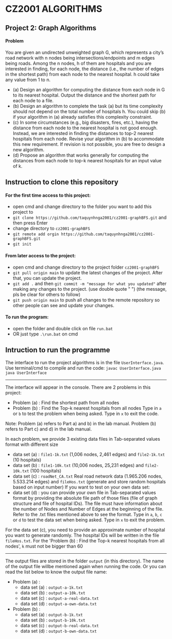 # CZ2001 ALGORITHMS
## Project 2: Graph Algorithms
  
#### Problem
You are given an undirected unweighted graph G, which represents a city’s road network with n nodes being intersections/endpoints and m edges being roads. Among the n nodes, h of them are hospitals and you are interested in finding, for each node, the distance (i.e., the number of edges in the shortest path) from each node to the nearest hospital. h could take any value from 1 to n. 
- (a) Design an algorithm for computing the distance from each node in G to its nearest hospital. Output the distance and the shortest path for each node to a file. <br/>
- (b) Design an algorithm to complete the task (a) but its time complexity should not depend on the total number of hospitals h. You could skip (b) if your algorithm in (a) already satisfies this complexity constraint. 
- (c) In some circumstances (e.g., big disasters, fires, etc.), having the distance from each node to the nearest hospital is not good enough. Instead, we are interested in finding the distances to top-2 nearest hospitals from each node. Revise your algorithm in (b) to accommodate this new requirement. If revision is not possible, you are free to design a new algorithm. 
- (d) Propose an algorithm that works generally for computing the distances from each node to top-k nearest hospitals for an input value of k.

## Instruction to clone this repository
#### For the first time access to this project:
- open cmd and change directory to the folder you want to add this project to
- `git clone https://github.com/taquynhnga2001/cz2001-graphBFS.git` and then press Enter
- change directory to `cz2001-graphBFS`
- `git remote add orgin https://github.com/taquynhnga2001/cz2001-graphBFS.git`
- `git init`
#### From later access to the project:
- open cmd and change directory to the project folder `cz2001-graphBFS`
- `git pull origin main` to update the latest changes of the project. After that, you can update the project.
- `git add .` and then `git commit -m "message for what you updated"` after making any changes to the project. (use double quote " ") (the message, pls be clear for others to follow)
- `git push origin main` to push all changes to the remote repository so other people can see and update your changes.
#### To run the program:
- open the folder and double click on file `run.bat`
- OR just type `.\run.bat` on cmd

## Intruction to run the programme
The interface to run the project algorithms is in the file `UserInterface.java`. Use terminal/cmd to compile and run the code:
`javac UserInterface.java`
`java UserInterface`

-------------------------------------------------------------------------------
The interface will appear in the console. There are 2 problems in this project:
- Problem (a) : Find the shortest path from all nodes
- Problem (b) : Find the Top-k nearest hospitals from all nodes
Type in `a` or `b` to test the problem when being asked. Type in `x` to exit the code.

Note: Problem (a) refers to Part a) and b) in the lab manual.
      Problem (b) refers to Part c) and d) in the lab manual.

In each problem, we provide 3 existing data files in Tab-separated values format with different size
- data set (a) : `file1-1k.txt` (1,006 nodes, 2,461 edges) and `file2-1k.txt` (10 hospitals)
- data set (b) : `file1-10k.txt` (10,006 nodes, 25,231 edges) and `file2-10k.txt` (100 hospitals)
- data set (c) : `roadNet_CA.txt` Real road network data (1.965.206 nodes, 5.533.214 edges) and `fileHos.txt` (generate and store random hospitals based on input number)
If you want to test on your own data set:
- data set (d) : you can provide your own file in Tab-separated values format by providing the absolute file path of those files (file of graph structure and file of hospital IDs). The file must have information about the number of Nodes and Number of Edges at the beginning of the file. Refer to the .txt files mentioned above to see the format.
Type in `a`, `b`, `c` or `d` to test the data set when being asked. Type in `x` to exit the problem.

For the data set (c), you need to provide an approximate number of hospital you want to generate randomly. The hospital IDs will be written in the file `fileHos.txt`.
For the 'Problem (b) : Find the Top-k nearest hospitals from all nodes', `k` must not be bigger than 60

-------------------------------------------------------------------------------
The output files are stored in the folder `output` (in this directory). The name of the output file willbe mentioned again when running the code. Or you can read the list below to know the output file name:
- Problem (a) : 
  + data set (a) : `output-a-1k.txt`
  + data set (b) : `output-a-10k.txt`
  + data set (c) : `output-a-real-data.txt`
  + data set (d) : `output-a-own-data.txt`
- Problem (b) : 
  + data set (a) : `output-b-1k.txt`
  + data set (b) : `output-b-10k.txt`
  + data set (c) : `output-b-real-data.txt`
  + data set (d) : `output-b-own-data.txt`

